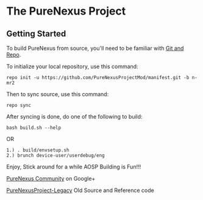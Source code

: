 The PureNexus Project
=====================

Getting Started
---------------

To build PureNexus from source, you'll need to be familiar with
[Git and Repo](http://source.android.com/download/using-repo).


To initialize your local repository, use this command:

	repo init -u https://github.com/PureNexusProjectMod/manifest.git -b n-mr2

Then to sync source, use this command:

	repo sync

After syncing is done, do one of the following to build:

    bash build.sh --help

OR

    1.) . build/envsetup.sh
    2.) brunch device-user/userdebug/eng

Enjoy, Stick around for a while AOSP Building is Fun!!!

[PureNexus Community](https://plus.google.com/u/0/communities/103055954354785266764) on Google+

[PureNexusProject-Legacy](https://github.com/PureNexusProject-Legacy) Old Source and Reference code
